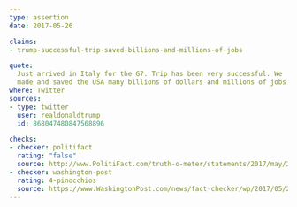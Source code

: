 ```yaml
---
type: assertion
date: 2017-05-26

claims:
- trump-successful-trip-saved-billions-and-millions-of-jobs

quote:
  Just arrived in Italy for the G7. Trip has been very successful. We
  made and saved the USA many billions of dollars and millions of jobs.
where: Twitter
sources:
- type: twitter
  user: realdonaldtrump
  id: 868047480847568896

checks:
- checker: politifact
  rating: "false"
  source: http://www.PolitiFact.com/truth-o-meter/statements/2017/may/26/donald-trump/did-donald-trumps-trip-create-or-save-millions-job/
- checker: washington-post
  rating: 4-pinocchios
  source: https://www.WashingtonPost.com/news/fact-checker/wp/2017/05/26/president-trumps-claim-that-hes-already-saved-millions-of-jobs-on-his-foreign-trip/
---
```

